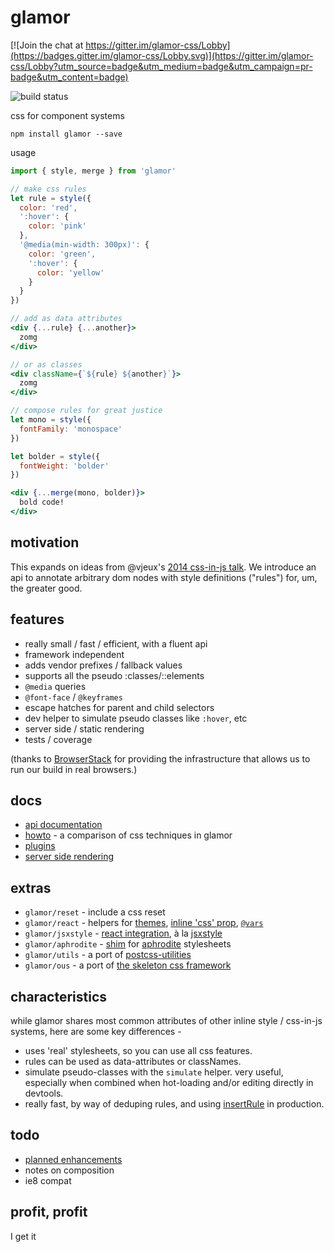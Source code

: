 # glamor

[![Join the chat at https://gitter.im/glamor-css/Lobby](https://badges.gitter.im/glamor-css/Lobby.svg)](https://gitter.im/glamor-css/Lobby?utm_source=badge&utm_medium=badge&utm_campaign=pr-badge&utm_content=badge)

![build status](https://travis-ci.org/threepointone/glamor.svg)

css for component systems

`npm install glamor --save`

usage 
```jsx
import { style, merge } from 'glamor'

// make css rules 
let rule = style({ 
  color: 'red',
  ':hover': {
    color: 'pink'
  },
  '@media(min-width: 300px)': {
    color: 'green',
    ':hover': {
      color: 'yellow'
    }
  }
})

// add as data attributes
<div {...rule} {...another}>
  zomg
</div>

// or as classes 
<div className={`${rule} ${another}`}>
  zomg
</div>

// compose rules for great justice 
let mono = style({
  fontFamily: 'monospace'
})

let bolder = style({
  fontWeight: 'bolder'
})

<div {...merge(mono, bolder)}>
  bold code!
</div>

```

motivation
---

This expands on ideas from @vjeux's [2014 css-in-js talk](https://speakerdeck.com/vjeux/react-css-in-js).
We introduce an api to annotate arbitrary dom nodes with style definitions ("rules") for, um, the greater good.

features
---

- really small / fast / efficient, with a fluent api
- framework independent
- adds vendor prefixes / fallback values 
- supports all the pseudo :classes/::elements
- `@media` queries
- `@font-face` / `@keyframes`
- escape hatches for parent and child selectors 
- dev helper to simulate pseudo classes like `:hover`, etc
- server side / static rendering
- tests / coverage

(thanks to [BrowserStack](https://www.browserstack.com/) for providing the infrastructure that allows us to run our build in real browsers.)

docs 
---
- [api documentation](https://github.com/threepointone/glamor/blob/master/docs/api.md)
- [howto](https://github.com/threepointone/glamor/blob/master/docs/howto.md) - a comparison of css techniques in glamor
- [plugins](https://github.com/threepointone/glamor/blob/master/docs/plugins.md)
- [server side rendering](https://github.com/threepointone/glamor/blob/master/docs/server.md)

extras 
---

- `glamor/reset` - include a css reset
- `glamor/react` - helpers for [themes](https://github.com/threepointone/glamor/blob/master/docs/themes.md), [inline 'css' prop](https://github.com/threepointone/glamor/blob/master/docs/createElement.md), [`@vars`](https://github.com/threepointone/glamor/blob/master/docs/vars.md)
- `glamor/jsxstyle` - [react integration](https://github.com/threepointone/glamor/blob/master/docs/jsxstyle.md), à la [jsxstyle](https://github.com/petehunt/jsxstyle/)
- `glamor/aphrodite` - [shim](https://github.com/threepointone/glamor/blob/master/docs/aphrodite.md) for [aphrodite](https://github.com/Khan/aphrodite) stylesheets
- `glamor/utils` - a port of [postcss-utilities](https://github.com/ismamz/postcss-utilities)
- `glamor/ous` - a port of [the skeleton css framework](http://getskeleton.com)


characteristics
---

while glamor shares most common attributes of other inline style / css-in-js systems,
here are some key differences -

- uses 'real' stylesheets, so you can use all css features. 
- rules can be used as data-attributes or classNames. 
- simulate pseudo-classes with the `simulate` helper. very useful, especially when combined when hot-loading and/or editing directly in devtools.
- really fast, by way of deduping rules, and using [insertRule](https://developer.mozilla.org/en-US/docs/Web/API/CSSStyleSheet/insertRule) in production.


todo
---

- [planned enhancements](https://github.com/threepointone/glamor/issues?q=is%3Aopen+is%3Aissue+label%3Aenhancement)
- notes on composition
- ie8 compat

profit, profit
---

I get it

